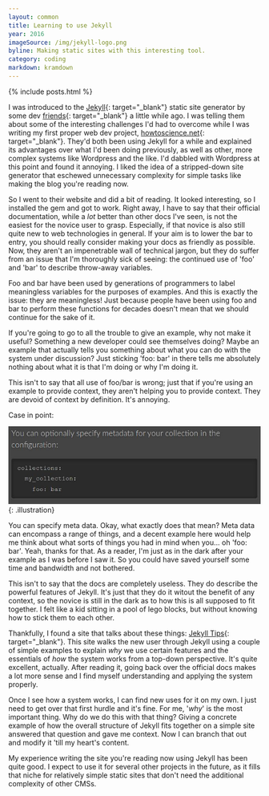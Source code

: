 ```yaml
---
layout: common
title: Learning to use Jekyll
year: 2016
imageSource: /img/jekyll-logo.png
byline: Making static sites with this interesting tool.
category: coding
markdown: kramdown
---
```


{% include posts.html %}

I was introduced to the [Jekyll](http://www.jekyllrb.com){: target="\_blank"} static site generator by some dev [friends](http://www.heath.cc){: target="\_blank"} a little while ago. I was telling them about some of the interesting challenges I'd had to overcome while I was writing my first proper web dev project, [howtoscience.net](http://www.howtoscience.net/){: target="\_blank"}. They'd both been using Jekyll for a while and explained its advantages over what I'd been doing previously, as well as other, more complex systems like Wordpress and the like. I'd dabbled with Wordpress at this point and found it annoying. I liked the idea of a stripped-down site generator that eschewed unnecessary complexity for simple tasks like making the blog you're reading now.

So I went to their website and did a bit of reading. It looked interesting, so I installed the gem and got to work. Right away, I have to say that their official documentation, while a _lot_ better than other docs I've seen, is not the easiest for the novice user to grasp. Especially, if that novice is also still quite new to web technologies in general. If your aim is to lower the bar to entry, you should really consider making your docs as friendly as possible. Now, they aren't an impenetrable wall of technical jargon, but they do suffer from an issue that I'm thoroughly sick of seeing: the continued use of 'foo' and 'bar' to describe throw-away variables.

Foo and bar have been used by generations of programmers to label meaningless variables for the purposes of examples. And this is exactly the issue: they are meaningless! Just because people have been using foo and bar to perform these functions for decades doesn't mean that we should continue for the sake of it.

If you're going to go to all the trouble to give an example, why not make it useful? Something a new developer could see themselves doing? Maybe an example that actually tells you something about what you can do with the system under discussion? Just sticking 'foo: bar' in there tells me absolutely nothing about what it is that I'm doing or why I'm doing it.

This isn't to say that all use of foo/bar is wrong; just that if you're using an example to provide context, they aren't helping you to provide context. They are devoid of context by definition. It's annoying.

Case in point:

![Screen-cap of a jekyll docs example using foo and bar](/img/jekylldocscn01.jpg){: .illustration}

You can specify meta data. Okay, what exactly does that mean? Meta data can encompass a range of things, and a decent example here would help me think about what sorts of things you had in mind when you... oh 'foo: bar'. Yeah, thanks for that. As a reader, I'm just as in the dark after your example as I was before I saw it. So you could have saved yourself some time and bandwidth and not bothered.

This isn't to say that the docs are completely useless. They do describe the powerful features of Jekyll. It's just that they do it witout the benefit of any context, so the novice is still in the dark as to how this is all supposed to fit together. I felt like a kid sitting in a pool of lego blocks, but without knowing how to stick them to each other.

Thankfully, I found a site that talks about these things: [Jekyll Tips](http://jekyll.tips/){: target="\_blank"}. This site walks the new user through Jekyll using a couple of simple examples to explain _why_ we use certain features and the essentials of _how_ the system works from a top-down perspective. It's quite excellent, actually. After reading it, going back over the official docs makes a lot more sense and I find myself understanding and applying the system properly.

Once I see how a system works, I can find new uses for it on my own. I just need to get over that first hurdle and it's fine. For me, '_why_' is the most important thing. Why do we do this with that thing? Giving a concrete example of how the overall structure of Jekyll fits together on a simple site answered that question and gave me context. Now I can branch that out and modify it 'till my heart's content.

My experience writing the site you're reading now using Jekyll has been quite good. I expect to use it for several other projects in the future, as it fills that niche for relatively simple static sites that don't need the additional complexity of other CMSs.
